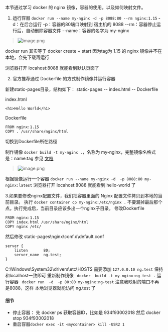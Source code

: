 本节通过学习 docker 的 nginx 镜像，容器的使用。以及如何映射文件。

1. 运行容器
`docker run --name my-nginx -d -p 8088:80 --rm nginx:1.15`
-d：在后台运行
-p：容器的80端口映射到 宿主机的 8088
--rm：容器停止运行后，自动删除容器文件
--name：容器的名字为 my-nginx

> ![image.png](https://hexo-blog.pek3b.qingstor.com/upload_images/71414-e508e54965926b10.png?imageMogr2/auto-orient/strip%7CimageView2/2/w/1240)

docker run 其实等于 docker create + start 
因为tag为 1.15 的 nginx 镜像并不在本地，会先下载再运行

浏览器打开 locahost:8088 就能看到默认页面了

2. 官方推荐通过 Dockerfile 的方式制作镜像并运行容器

新建static-pages目录，结构如下：
static-pages
   -- index.html
   -- Dockerfile

index.html
```
<h1>Hello World</h1>
```

Dockerfile
```
FROM nginx:1.15
COPY . /usr/share/nginx/html
```
切换到Dockerfile所在路径

制作镜像 `docker build -t my-nginx .`，名称为 my-nginx，完整镜像名格式是：name:tag
参见 [文档](https://docs.docker.com/engine/reference/commandline/build/#tag-an-image--t)
> ![image.png](https://hexo-blog.pek3b.qingstor.com/upload_images/71414-62d5bde15f851d61.png?imageMogr2/auto-orient/strip%7CimageView2/2/w/1240)

根据镜像运行一个容器
`docker run --name my-nginx -d  -p 8088:80 my-nginx:latest`
浏览器打开 locahost:8088 就能看到 hello-world 了

3.如果要修改nginx配置文件，我们把容器里面的 Nginx 配置文件拷贝到本地的当前目录。
执行 `docker container cp my-nginx:/etc/nginx .`
不要漏掉最后那个点。执行完成后，当前目录应该多出一个nginx子目录。
修改Dockerfile
```
FROM nginx:1.15
COPY index.html /usr/share/nginx/html
COPY nginx /etc/
```
然后修改 static-pages\nginx\conf.d\default.conf
```
server {
    listen       80;
    server_name  ng.test;
}
```
C:\Windows\System32\drivers\etc\HOSTS
需要添加  `127.0.0.10 ng.test` 保持和localhost一致即可
重新制作镜像 ` docker  build -t my-nginx:ng-test .`
运行容器 ` docker run  -d  -p 80:80 my-nginx:ng-test` 注意我映射的端口不再是8088，这样
本地浏览器就能访问 ng.test 了

#### 细节
* 停止容器： 
先 docker ps 获取容器ID，比如是 934f93002018
然后 docker stop 934f93002018
* 重启容器`docker exec -it <mycontainer> kill -USR2 1`
